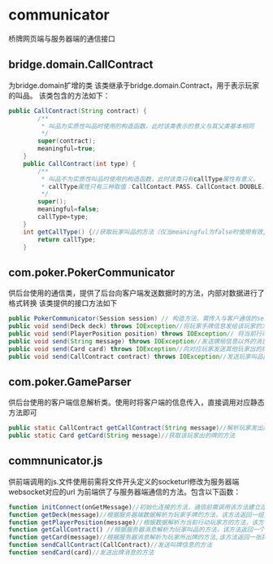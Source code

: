 # communicator
桥牌网页端与服务器端的通信接口

## bridge.domain.CallContract
为bridge.domain扩增的类
该类继承于bridge.domain.Contract，用于表示玩家的叫品。
该类包含的方法如下：
```java
public CallContract(String contract) {
		/**
		 * 叫品为实质性叫品时使用的构造函数，此时该类表示的意义与其父类基本相同
		 */
		super(contract);
		meaningful=true;
	}
	public CallContract(int type) {
		/**
		 * 叫品不为实质性叫品时使用的构造函数，此时该类只有callType属性有意义。
		 * callType属性只有三种取值：CallContact.PASS、CallContact.DOUBLE、CallContact.REDOUBLE分别对应相应叫品
		 */
		super();
		meaningful=false;
		callType=type;
	}
	int getCallType() {//获取玩家叫品的方法（仅当meaningful为false时使用有效,否则请使用父类的方法）
		return callType;
	}
```

## com.poker.PokerCommunicator
供后台使用的通信类，提供了后台向客户端发送数据时的方法，内部对数据进行了格式转换
该类提供的接口方法如下

```java
public PokerCommunicator(Session session) // 构造方法，需传入与客户通信的session 
public void send(Deck deck) throws IOException//将玩家手牌信息发给该玩家的方法，通信出错时将抛出IOException,下述方法同此说明 
public void send(PlayerPosition position) throws IOException// 将当前行动玩家方信息发给玩家的方法 
public void send(String message) throws IOException//发送牌局信息以外的消息时使用的方法 
public void send(Card card) throws IOException//向对应玩家发送其他玩家出的牌的方法 
public void send(CallContract contract) throws IOException//发送玩家叫品的方法 
```

## com.poker.GameParser
供后台使用的客户端信息解析类。使用时将客户端的信息传入，直接调用对应静态方法即可
```java
public static CallContract getCallContract(String message)//解析玩家发出的叫牌信息方法
public static Card getCard(String message)//获取该玩家出的牌的方法
```

## commnunicator.js
供前端调用的js.文件使用前需将文件开头定义的socketurl修改为服务器端websocket对应的url
为前端供了与服务器端通信的方法。包含以下函数：

```javascript
function initConnect(onGetMessage)//初始化连接的方法，通信前需调用该方法建立连接
function getDeck(message)//根据服务器端数据解析为玩家手牌的方法，该方法返回一组牌（已排序，明手牌的获取也使用该方法）
function getPlayerPosition(message)//根据数据解析为当前行动玩家方的方法，该方法返回一个玩家位置标志（叫牌和出牌玩家方的获取均使用此方法)
function getCallContract() //根据服务器消息解析为玩家叫品的方法，该方法返回一个叫品
function getCard(message)//根据服务器消息解析为玩家所出牌的方法,该方法返回一张牌
function sendCallContract(CallContract)//发送叫牌信息的方法
function sendCard(card)//发送出牌消息的方法
```

